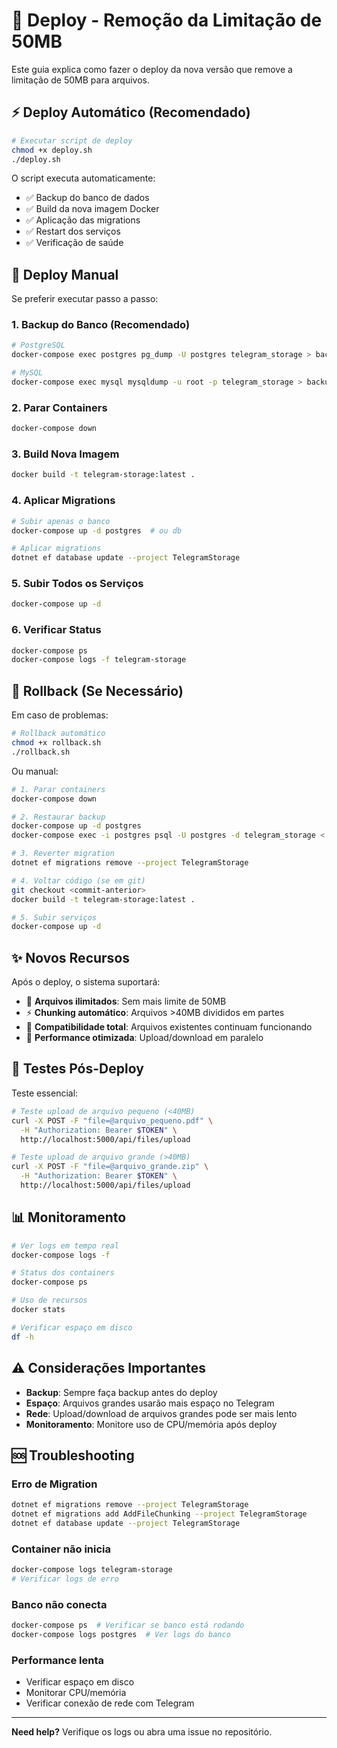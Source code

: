 # 🚀 Deploy - Remoção da Limitação de 50MB

Este guia explica como fazer o deploy da nova versão que remove a limitação de 50MB para arquivos.

## ⚡ Deploy Automático (Recomendado)

```bash
# Executar script de deploy
chmod +x deploy.sh
./deploy.sh
```

O script executa automaticamente:
- ✅ Backup do banco de dados
- ✅ Build da nova imagem Docker
- ✅ Aplicação das migrations
- ✅ Restart dos serviços
- ✅ Verificação de saúde

## 🔧 Deploy Manual

Se preferir executar passo a passo:

### 1. Backup do Banco (Recomendado)
```bash
# PostgreSQL
docker-compose exec postgres pg_dump -U postgres telegram_storage > backup_$(date +%Y%m%d_%H%M%S).sql

# MySQL
docker-compose exec mysql mysqldump -u root -p telegram_storage > backup_$(date +%Y%m%d_%H%M%S).sql
```

### 2. Parar Containers
```bash
docker-compose down
```

### 3. Build Nova Imagem
```bash
docker build -t telegram-storage:latest .
```

### 4. Aplicar Migrations
```bash
# Subir apenas o banco
docker-compose up -d postgres  # ou db

# Aplicar migrations
dotnet ef database update --project TelegramStorage
```

### 5. Subir Todos os Serviços
```bash
docker-compose up -d
```

### 6. Verificar Status
```bash
docker-compose ps
docker-compose logs -f telegram-storage
```

## 🔄 Rollback (Se Necessário)

Em caso de problemas:

```bash
# Rollback automático
chmod +x rollback.sh
./rollback.sh
```

Ou manual:
```bash
# 1. Parar containers
docker-compose down

# 2. Restaurar backup
docker-compose up -d postgres
docker-compose exec -i postgres psql -U postgres -d telegram_storage < seu_backup.sql

# 3. Reverter migration
dotnet ef migrations remove --project TelegramStorage

# 4. Voltar código (se em git)
git checkout <commit-anterior>
docker build -t telegram-storage:latest .

# 5. Subir serviços
docker-compose up -d
```

## ✨ Novos Recursos

Após o deploy, o sistema suportará:

- 📁 **Arquivos ilimitados**: Sem mais limite de 50MB
- ⚡ **Chunking automático**: Arquivos >40MB divididos em partes
- 🔄 **Compatibilidade total**: Arquivos existentes continuam funcionando
- 🚀 **Performance otimizada**: Upload/download em paralelo

## 🧪 Testes Pós-Deploy

Teste essencial:
```bash
# Teste upload de arquivo pequeno (<40MB)
curl -X POST -F "file=@arquivo_pequeno.pdf" \
  -H "Authorization: Bearer $TOKEN" \
  http://localhost:5000/api/files/upload

# Teste upload de arquivo grande (>40MB)
curl -X POST -F "file=@arquivo_grande.zip" \
  -H "Authorization: Bearer $TOKEN" \
  http://localhost:5000/api/files/upload
```

## 📊 Monitoramento

```bash
# Ver logs em tempo real
docker-compose logs -f

# Status dos containers
docker-compose ps

# Uso de recursos
docker stats

# Verificar espaço em disco
df -h
```

## ⚠️ Considerações Importantes

- **Backup**: Sempre faça backup antes do deploy
- **Espaço**: Arquivos grandes usarão mais espaço no Telegram
- **Rede**: Upload/download de arquivos grandes pode ser mais lento
- **Monitoramento**: Monitore uso de CPU/memória após deploy

## 🆘 Troubleshooting

### Erro de Migration
```bash
dotnet ef migrations remove --project TelegramStorage
dotnet ef migrations add AddFileChunking --project TelegramStorage
dotnet ef database update --project TelegramStorage
```

### Container não inicia
```bash
docker-compose logs telegram-storage
# Verificar logs de erro
```

### Banco não conecta
```bash
docker-compose ps  # Verificar se banco está rodando
docker-compose logs postgres  # Ver logs do banco
```

### Performance lenta
- Verificar espaço em disco
- Monitorar CPU/memória
- Verificar conexão de rede com Telegram

---

**Need help?** Verifique os logs ou abra uma issue no repositório.